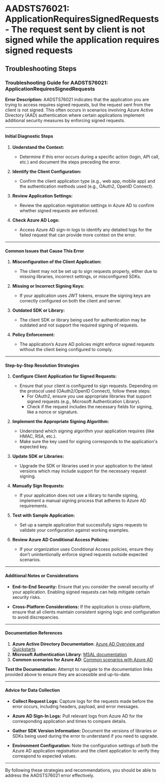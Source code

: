 
# AADSTS76021: ApplicationRequiresSignedRequests - The request sent by client is not signed while the application requires signed requests


## Troubleshooting Steps
### Troubleshooting Guide for AADSTS76021: ApplicationRequiresSignedRequests

**Error Description:**
AADSTS76021 indicates that the application you are trying to access requires signed requests, but the request sent from the client is not signed. This often occurs in scenarios involving Azure Active Directory (AAD) authentication where certain applications implement additional security measures by enforcing signed requests.

---

#### Initial Diagnostic Steps

1. **Understand the Context:**
   - Determine if this error occurs during a specific action (login, API call, etc.) and document the steps preceding the error.

2. **Identify the Client Configuration:**
   - Confirm the client application type (e.g., web app, mobile app) and the authentication methods used (e.g., OAuth2, OpenID Connect).

3. **Review Application Settings:**
   - Review the application registration settings in Azure AD to confirm whether signed requests are enforced.

4. **Check Azure AD Logs:**
   - Access Azure AD sign-in logs to identify any detailed logs for the failed request that can provide more context on the error.

---

#### Common Issues that Cause This Error

1. **Misconfiguration of the Client Application:**
   - The client may not be set up to sign requests properly, either due to missing libraries, incorrect settings, or misconfigured SDKs.

2. **Missing or Incorrect Signing Keys:**
   - If your application uses JWT tokens, ensure the signing keys are correctly configured on both the client and server.

3. **Outdated SDK or Library:**
   - The client SDK or library being used for authentication may be outdated and not support the required signing of requests.

4. **Policy Enforcement:**
   - The application’s Azure AD policies might enforce signed requests without the client being configured to comply.

---

#### Step-by-Step Resolution Strategies

1. **Configure Client Application for Signed Requests:**
   - Ensure that your client is configured to sign requests. Depending on the protocol used (OAuth2/OpenID Connect), follow these steps:
     - For OAuth2, ensure you use appropriate libraries that support signed requests (e.g., Microsoft Authentication Library).
     - Check if the request includes the necessary fields for signing, like a nonce or signature.

2. **Implement the Appropriate Signing Algorithm:**
   - Understand which signing algorithm your application requires (like HMAC, RSA, etc.).
   - Make sure the key used for signing corresponds to the application's expected key.

3. **Update SDK or Libraries:**
   - Upgrade the SDK or libraries used in your application to the latest versions which may include support for the necessary request signing.

4. **Manually Sign Requests:**
   - If your application does not use a library to handle signing, implement a manual signing process that adheres to Azure AD requirements.

5. **Test with Sample Application:**
   - Set up a sample application that successfully signs requests to validate your configuration against working examples.

6. **Review Azure AD Conditional Access Policies:**
   - If your organization uses Conditional Access policies, ensure they don’t unintentionally enforce signed requests outside expected scenarios.

---

#### Additional Notes or Considerations

- **End-to-End Security:**
  Ensure that you consider the overall security of your application. Enabling signed requests can help mitigate certain security risks.

- **Cross-Platform Considerations:**
  If the application is cross-platform, ensure that all clients maintain consistent signing logic and configuration to avoid discrepancies.

---

#### Documentation References

1. **Azure Active Directory Documentation**: [Azure AD Overview and Quickstarts](https://learn.microsoft.com/en-us/azure/active-directory/develop/quickstart-v2-aspnet)
2. **Microsoft Authentication Library**: [MSAL documentation](https://learn.microsoft.com/en-us/azure/active-directory/develop/msal-overview)
3. **Common scenarios for Azure AD**: [Common scenarios with Azure AD](https://learn.microsoft.com/en-us/azure/active-directory/develop/scenario-desktop-setup)

**Test the Documentation:**
Attempt to navigate to the documentation links provided above to ensure they are accessible and up-to-date.

---

#### Advice for Data Collection

- **Collect Request Logs:**
  Capture logs for the requests made before the error occurs, including headers, payload, and error messages.

- **Azure AD Sign-In Logs:**
  Pull relevant logs from Azure AD for the corresponding application and times to compare details.

- **Gather SDK Version Information:**
  Document the versions of libraries or SDKs being used during the error to understand if you need to upgrade.

- **Environment Configuration:**
  Note the configuration settings of both the Azure AD application registration and the client application to verify they correspond to expected values.

---

By following these strategies and recommendations, you should be able to address the AADSTS76021 error effectively.
